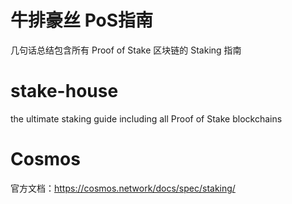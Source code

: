 # 牛排豪丝 PoS指南
几句话总结包含所有 Proof of Stake 区块链的 Staking 指南

# stake-house
the ultimate staking guide including all Proof of Stake blockchains

# Cosmos
官方文档：https://cosmos.network/docs/spec/staking/
